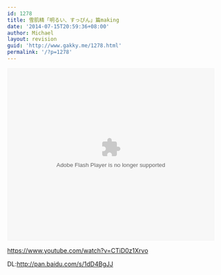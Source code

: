 ```yaml
---
id: 1278
title: 雪肌精「明るい、すっぴん」篇making
date: '2014-07-15T20:59:36+08:00'
author: Michael
layout: revision
guid: 'http://www.gakky.me/1278.html'
permalink: '/?p=1278'
---
```


<embed align="middle" allowfullscreen="allowfullscreen" allowscriptaccess="always" height="400" quality="high" src="http://player.youku.com/player.php/sid/XNzQwMjI1MTI0/v.swf" type="application/x-shockwave-flash" width="480"></embed>

https://www.youtube.com/watch?v=CTiD0z1Xrvo

DL:http://pan.baidu.com/s/1dD4BgJJ